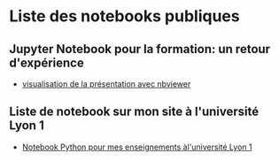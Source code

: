 # Liste des notebooks publiques

## Jupyter Notebook pour la formation: un retour d'expérience

- [visualisation de la présentation avec nbviewer](https://nbviewer.jupyter.org/github/mbuffat/public/blob/master/presentation.ipynb)

## Liste de notebook sur mon site à l'université Lyon 1

- [Notebook Python pour mes enseignements àl'université Lyon 1](https://perso.univ-lyon1.fr/marc.buffat/)
